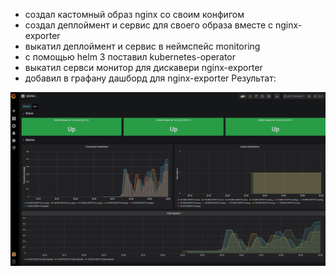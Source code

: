- создал кастомный образ nginx со своим конфигом 
- создал деплоймент и сервис для своего образа вместе с nginx-exporter
- выкатил деплоймент и сервис в неймспейс monitoring
- с помощью helm 3 поставил kubernetes-operator
- выкатил сервси монитор для дискавери nginx-exporter
- добавил в графану дашборд для nginx-exporter
Результат:

![nginx.png](/kubernetes-monitoring/nginx.png)
